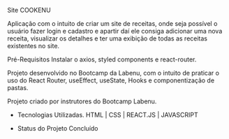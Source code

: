 Site COOKENU

Aplicação com o intuito de criar um site de receitas, onde seja possível
o usuário fazer login e cadastro e apartir daí ele consiga adicionar uma nova receita,
visualizar os detalhes e ter uma exibição de todas as receitas existentes no site. 

Pré-Requisitos
Instalar o axios, styled components e react-router. 

Projeto desenvolvido no Bootcamp da Labenu, com o intuito de praticar o uso do React Router, useEffect,
useState, Hooks e componentização de pastas. 

Projeto criado por instrutores do Bootcamp Labenu. 

- Tecnologias Utilizadas.
HTML | CSS | REACT.JS | JAVASCRIPT 

- Status do Projeto
Concluído

